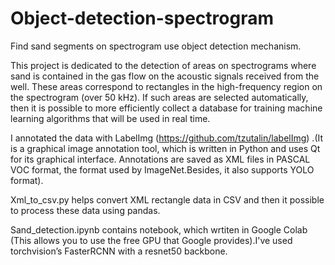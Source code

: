 # Object-detection-spectrogram
Find sand segments on spectrogram use object detection mechanism.

This project is dedicated to the detection of areas on spectrograms where sand is contained in the gas flow on the acoustic signals received from the well. These areas correspond to rectangles in the high-frequency region on the spectrogram (over 50 kHz). If such areas are selected automatically, then it is possible to more efficiently collect a database for training machine learning algorithms that will be used in real time.

I annotated the data with LabelImg (https://github.com/tzutalin/labelImg) .(It is a graphical image annotation tool, which is written in Python and uses Qt for its graphical interface. Annotations are saved as XML files in PASCAL VOC format, the format used by ImageNet.Besides, it also supports YOLO format). 

Xml_to_csv.py helps convert XML rectangle data in CSV and then it possible to process these data using pandas.

Sand_detection.ipynb contains notebook, which wrtiten in Google Colab (This allows you to use the free GPU that Google provides).I've used torchvision’s FasterRCNN with a resnet50 backbone.
